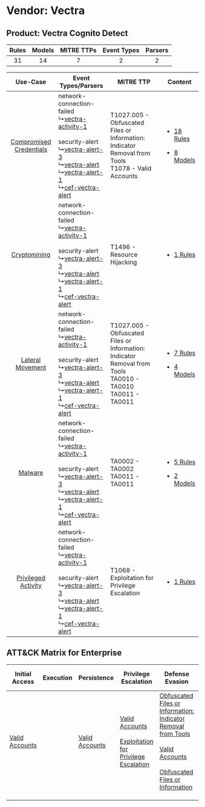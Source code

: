 Vendor: Vectra
==============
Product: Vectra Cognito Detect
------------------------------
| Rules | Models | MITRE TTPs | Event Types | Parsers |
|:-----:|:------:|:----------:|:-----------:|:-------:|
|  31   |   14   |     7      |      2      |    2    |

|    Use-Case    | Event Types/Parsers    | MITRE TTP    | Content    |
|:----:| ---- | ---- | ---- |
| [Compromised Credentials](../../../UseCases/uc_compromised_credentials.md) |  network-connection-failed<br> ↳[vectra-activity-1](Ps/pC_vectraactivity1.md)<br><br> security-alert<br> ↳[vectra-alert-3](Ps/pC_vectraalert3.md)<br> ↳[vectra-alert](Ps/pC_vectraalert.md)<br> ↳[vectra-alert-1](Ps/pC_vectraalert1.md)<br> ↳[cef-vectra-alert](Ps/pC_cefvectraalert.md)<br> | T1027.005 - Obfuscated Files or Information: Indicator Removal from Tools<br>T1078 - Valid Accounts<br>    | [<ul><li>18 Rules</li></ul><ul><li>8 Models</li></ul>](RM/r_m_vectra_vectra_cognito_detect_Compromised_Credentials.md) |
|    [Cryptomining](../../../UseCases/uc_cryptomining.md)    |  network-connection-failed<br> ↳[vectra-activity-1](Ps/pC_vectraactivity1.md)<br><br> security-alert<br> ↳[vectra-alert-3](Ps/pC_vectraalert3.md)<br> ↳[vectra-alert](Ps/pC_vectraalert.md)<br> ↳[vectra-alert-1](Ps/pC_vectraalert1.md)<br> ↳[cef-vectra-alert](Ps/pC_cefvectraalert.md)<br> | T1496 - Resource Hijacking<br>    | [<ul><li>1 Rules</li></ul>](RM/r_m_vectra_vectra_cognito_detect_Cryptomining.md)    |
|        [Lateral Movement](../../../UseCases/uc_lateral_movement.md)        |  network-connection-failed<br> ↳[vectra-activity-1](Ps/pC_vectraactivity1.md)<br><br> security-alert<br> ↳[vectra-alert-3](Ps/pC_vectraalert3.md)<br> ↳[vectra-alert](Ps/pC_vectraalert.md)<br> ↳[vectra-alert-1](Ps/pC_vectraalert1.md)<br> ↳[cef-vectra-alert](Ps/pC_cefvectraalert.md)<br> | T1027.005 - Obfuscated Files or Information: Indicator Removal from Tools<br>TA0010 - TA0010<br>TA0011 - TA0011<br> | [<ul><li>7 Rules</li></ul><ul><li>4 Models</li></ul>](RM/r_m_vectra_vectra_cognito_detect_Lateral_Movement.md)         |
|    [Malware](../../../UseCases/uc_malware.md)    |  network-connection-failed<br> ↳[vectra-activity-1](Ps/pC_vectraactivity1.md)<br><br> security-alert<br> ↳[vectra-alert-3](Ps/pC_vectraalert3.md)<br> ↳[vectra-alert](Ps/pC_vectraalert.md)<br> ↳[vectra-alert-1](Ps/pC_vectraalert1.md)<br> ↳[cef-vectra-alert](Ps/pC_cefvectraalert.md)<br> | TA0002 - TA0002<br>TA0011 - TA0011<br>    | [<ul><li>5 Rules</li></ul><ul><li>2 Models</li></ul>](RM/r_m_vectra_vectra_cognito_detect_Malware.md)    |
|     [Privileged Activity](../../../UseCases/uc_privileged_activity.md)     |  network-connection-failed<br> ↳[vectra-activity-1](Ps/pC_vectraactivity1.md)<br><br> security-alert<br> ↳[vectra-alert-3](Ps/pC_vectraalert3.md)<br> ↳[vectra-alert](Ps/pC_vectraalert.md)<br> ↳[vectra-alert-1](Ps/pC_vectraalert1.md)<br> ↳[cef-vectra-alert](Ps/pC_cefvectraalert.md)<br> | T1068 - Exploitation for Privilege Escalation<br>    | [<ul><li>1 Rules</li></ul>](RM/r_m_vectra_vectra_cognito_detect_Privileged_Activity.md)    |

ATT&CK Matrix for Enterprise
----------------------------
| Initial Access                                                      | Execution | Persistence                                                         | Privilege Escalation                                                                                                                                          | Defense Evasion                                                                                                                                                                                                                                                               | Credential Access | Discovery | Lateral Movement | Collection | Command and Control | Exfiltration | Impact                                                                  |
| ------------------------------------------------------------------- | --------- | ------------------------------------------------------------------- | ------------------------------------------------------------------------------------------------------------------------------------------------------------- | ----------------------------------------------------------------------------------------------------------------------------------------------------------------------------------------------------------------------------------------------------------------------------- | ----------------- | --------- | ---------------- | ---------- | ------------------- | ------------ | ----------------------------------------------------------------------- |
| [Valid Accounts](https://attack.mitre.org/techniques/T1078)<br><br> |           | [Valid Accounts](https://attack.mitre.org/techniques/T1078)<br><br> | [Valid Accounts](https://attack.mitre.org/techniques/T1078)<br><br>[Exploitation for Privilege Escalation](https://attack.mitre.org/techniques/T1068)<br><br> | [Obfuscated Files or Information: Indicator Removal from Tools](https://attack.mitre.org/techniques/T1027/005)<br><br>[Valid Accounts](https://attack.mitre.org/techniques/T1078)<br><br>[Obfuscated Files or Information](https://attack.mitre.org/techniques/T1027)<br><br> |                   |           |                  |            |                     |              | [Resource Hijacking](https://attack.mitre.org/techniques/T1496)<br><br> |